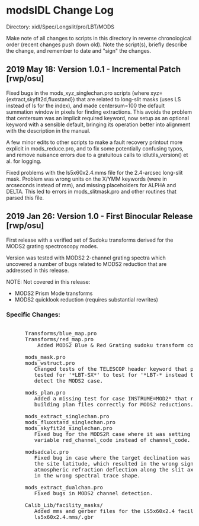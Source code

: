 # modsIDL Change Log

Directory: xidl/Spec/Longslit/pro/LBT/MODS

Make note of all changes to scripts in this directory in reverse
chronological order (recent changes push down old).  Note the
script(s), briefly describe the change, and remember to date and
"sign" the changes.

## 2019 May 18: Version 1.0.1 - Incremental Patch [rwp/osu]

Fixed bugs in the mods_xyz_singlechan.pro scripts (where xyz={extract,skyfit2d,fluxstand}) that
are related to long-slit masks (uses LS instead of ls for the index),
and made centersum=100 the default summation window in pixels for finding extractions.  This avoids the problem
that centersum was an implicit required keyword, now setup as an optional keyword with a sensible default,
bringing its operation better into alignment with the description in the manual.

A few minor edits to other scripts to make a fault recovery printout more explicit in mods_reduce.pro, and
to fix some potentially confusing typos, and remove nuisance errors due to a gratuitous calls to idlutils_version()
et al. for logging.

Fixed problems with the ls5x60x2.4.mms file for the 2.4-arcsec long-slit mask.  Problem was wrong units on the
X/YMM keywords (were in arcseconds instead of mm), and missing placeholders for ALPHA and DELTA.  This led to errors
in mods_slitmask.pro and other routines that parsed this file.


## 2019 Jan 26: Version 1.0 - First Binocular Release [rwp/osu]

First release with a verified set of Sudoku transforms derived for
the MODS2 grating spectroscopy modes.

Version was tested with MODS2 2-channel grating spectra which
uncovered a number of bugs related to MODS2 reduction that are
addressed in this release.

NOTE: Not covered in this release:
 * MODS2 Prism Mode transforms
 * MODS2 quicklook reduction (requires substantial rewrites)

### Specific Changes:
<pre>    
      Transforms/blue_map.pro
      Transforms/red_map.pro
          Added MODS2 Blue & Red Grating sudoku transform coefficients

      mods_mask.pro
      mods_wstruct.pro
         Changed tests of the TELESCOP header keyword that previous
         tested for '*LBT-SX*' to test for '*LBT-* instead to properly
         detect the MODS2 case.

      mods_plan.pro
         Added a missing test for case INSTRUME=MOD2* that resulted in not
         building plan files correctly for MODS2 reductions.

      mods_extract_singlechan.pro 
      mods_fluxstand_singlechan.pro
      mods_skyfit2d_singlechan.pro
         Fixed bug for the MODS2R case where it was setting otherwise undefined
         variable red_channel_code instead of channel_code.

      modsadcalc.pro
         Fixed bug in case where the target declination was greater than
         the site latitude, which resulted in the wrong sign for the 
         atmospheric refraction deflection along the slit axis, resulting
         in the wrong spectral trace shape.

      mods_extract_dualchan.pro
         Fixed bugs in MODS2 channel detection.

      Calib_Lib/facility_masks/
         Added mms and gerber files for the LS5x60x2.4 facility slit mask:
         ls5x60x2.4.mms/.gbr 
</pre>
